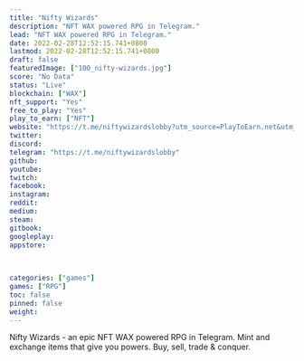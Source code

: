 ```yaml
---
title: "Nifty Wizards"
description: "NFT WAX powered RPG in Telegram."
lead: "NFT WAX powered RPG in Telegram."
date: 2022-02-28T12:52:15.741+0800
lastmod: 2022-02-28T12:52:15.741+0800
draft: false
featuredImage: ["100_nifty-wizards.jpg"]
score: "No Data"
status: "Live"
blockchain: ["WAX"]
nft_support: "Yes"
free_to_play: "Yes"
play_to_earn: ["NFT"]
website: "https://t.me/niftywizardslobby?utm_source=PlayToEarn.net&utm_medium=organic&utm_campaign=gamepage"
twitter: 
discord: 
telegram: "https://t.me/niftywizardslobby"
github: 
youtube: 
twitch: 
facebook: 
instagram: 
reddit: 
medium: 
steam: 
gitbook: 
googleplay: 
appstore: 

  
    
categories: ["games"]
games: ["RPG"]
toc: false
pinned: false
weight: 
---
```

Nifty Wizards - an epic NFT WAX powered RPG in Telegram. Mint and exchange items that give you powers. Buy, sell, trade &amp; conquer.
